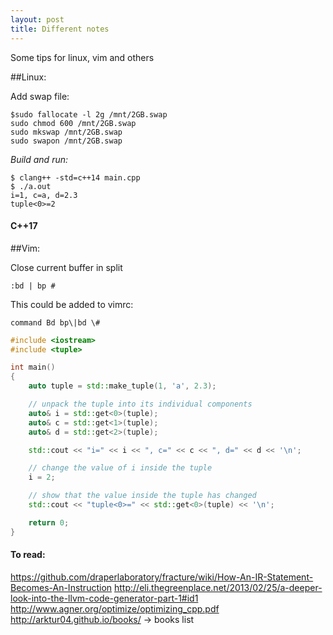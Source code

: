 ```yaml
---
layout: post
title: Different notes
---
```


Some tips for linux, vim and others

##Linux:

  Add swap file:
  
    $sudo fallocate -l 2g /mnt/2GB.swap
    sudo chmod 600 /mnt/2GB.swap  
    sudo mkswap /mnt/2GB.swap
    sudo swapon /mnt/2GB.swap

*Build and run:*

    $ clang++ -std=c++14 main.cpp
    $ ./a.out
    i=1, c=a, d=2.3
    tuple<0>=2

#### C++17
##Vim:

Close current buffer in split

    :bd | bp #

This could be added to vimrc:

    command Bd bp\|bd \#

```cpp
#include <iostream>
#include <tuple>

int main()
{
    auto tuple = std::make_tuple(1, 'a', 2.3);

    // unpack the tuple into its individual components
    auto& i = std::get<0>(tuple);
    auto& c = std::get<1>(tuple);
    auto& d = std::get<2>(tuple);

    std::cout << "i=" << i << ", c=" << c << ", d=" << d << '\n';

    // change the value of i inside the tuple
    i = 2;

    // show that the value inside the tuple has changed
    std::cout << "tuple<0>=" << std::get<0>(tuple) << '\n';

    return 0;
}
```

#### To read:
https://github.com/draperlaboratory/fracture/wiki/How-An-IR-Statement-Becomes-An-Instruction
http://eli.thegreenplace.net/2013/02/25/a-deeper-look-into-the-llvm-code-generator-part-1#id1
http://www.agner.org/optimize/optimizing_cpp.pdf
http://arktur04.github.io/books/ -> books list
